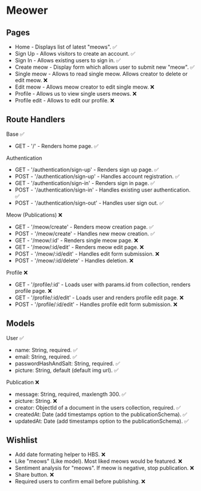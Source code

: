 # Meower

## Pages

- Home - Displays list of latest "meows". ✅
- Sign Up - Allows visitors to create an account. ✅
- Sign In - Allows existing users to sign in. ✅
- Create meow - Display form which allows user to submit new "meow". ✅
- Single meow - Allows to read single meow. Allows creator to delete or edit meow. ❌
- Edit meow - Allows meow creator to edit single meow. ❌
- Profile - Allows us to view single users meows. ❌
- Profile edit - Allows to edit our profile. ❌

## Route Handlers

Base ✅

- GET - '/' - Renders home page. ✅

Authentication

- GET - '/authentication/sign-up' - Renders sign up page. ✅
- POST - '/authentication/sign-up' - Handles account registration. ✅
- GET - '/authentication/sign-in' - Renders sign in page. ✅
- POST - '/authentication/sign-in' - Handles existing user authentication. ✅
- POST - '/authentication/sign-out' - Handles user sign out. ✅

Meow (Publications) ❌

- GET - '/meow/create' - Renders meow creation page. ✅
- POST - '/meow/create' - Handles new meow creation. ✅
- GET - '/meow/:id' - Renders single meow page. ❌
- GET - '/meow/:id/edit' - Renders meow edit page. ❌
- POST - '/meow/:id/edit' - Handles edit form submission. ❌
- POST - '/meow/:id/delete' - Handles deletion. ❌

Profile ❌

- GET - '/profile/:id' - Loads user with params.id from collection, renders profile page. ❌
- GET - '/profile/:id/edit' - Loads user and renders profile edit page. ❌
- POST - '/profile/:id/edit' - Handles profile edit form submission. ❌

## Models

User ✅

- name: String, required. ✅
- email: String, required. ✅
- passwordHashAndSalt: String, required. ✅
- picture: String, default (default img url). ✅

Publication ❌

- message: String, required, maxlength 300. ✅
- picture: String. ❌
- creator: ObjectId of a document in the users collection, required. ✅
- createdAt: Date (add timestamps option to the publicationSchema). ✅
- updatedAt: Date (add timestamps option to the publicationSchema). ✅

## Wishlist

- Add date formating helper to HBS. ❌
- Like "meows" (Like model). Most liked meows would be featured. ❌
- Sentiment analysis for "meows". If meow is negative, stop publication. ❌
- Share button. ❌
- Required users to confirm email before publishing. ❌
